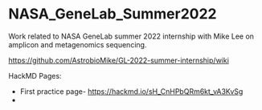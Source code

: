# NASA_GeneLab_Summer2022
Work related to NASA GeneLab summer 2022 internship with Mike Lee on amplicon and metagenomics sequencing.

https://github.com/AstrobioMike/GL-2022-summer-internship/wiki

HackMD Pages:
- First practice page- https://hackmd.io/sH_CnHPbQRm6kt_vA3KvSg
- 
